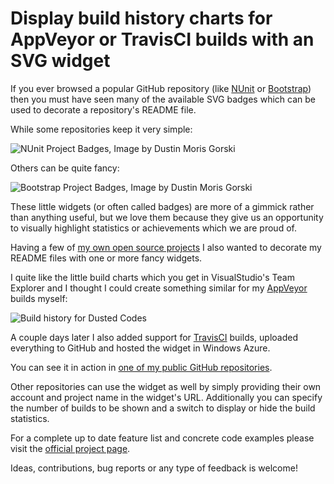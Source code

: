 ﻿<!--
    Tags: appveyor travisci github svg
    Type: HTML
-->

# Display build history charts for AppVeyor or TravisCI builds with an SVG widget

<p>If you ever browsed a popular GitHub repository (like <a href="https://github.com/nunit/nunit">NUnit</a> or <a href="https://github.com/twbs/bootstrap">Bootstrap</a>) then you must have seen many of the available SVG badges which can be used to decorate a repository's README file.
</p>
<p>While some repositories keep it very simple:</p>
<img src="https://cdn.dusted.codes/images/blog-posts/2015-08-30/20384154514_4e48fdc582_o.png" alt="NUnit Project Badges, Image by Dustin Moris Gorski">

<p>Others can be quite fancy:</p>
<img src="https://cdn.dusted.codes/images/blog-posts/2015-08-30/20996898652_6205e41d46_o.png" alt="Bootstrap Project Badges, Image by Dustin Moris Gorski">

<p>These little widgets (or often called badges) are more of a gimmick rather than anything useful, but we love them because they give us an opportunity to visually highlight statistics or achievements which we are proud of.</p>

<p>Having a few of <a href="https://github.com/dustinmoris">my own open source projects</a> I also wanted to decorate my README files with one or more fancy widgets.</p>
<p>I quite like the little build charts which you get in VisualStudio's Team Explorer and I thought I could create something similar for my <a href="http://www.appveyor.com/">AppVeyor</a> builds myself:</p>
<img src="https://ci-buildstats.azurewebsites.net/appveyor/chart/dustinmoris/dustedcodes" alt="Build history for Dusted Codes"/>

<p>A couple days later I also added support for <a href="https://travis-ci.org/">TravisCI</a> builds, uploaded everything to GitHub and hosted the widget in Windows Azure.</p>

<p>You can see it in action in <a href="https://github.com/dustinmoris/DustedCodes">one of my public GitHub repositories</a>.</p>

<p>Other repositories can use the widget as well by simply providing their own account and project name in the widget's URL. Additionally you can specify the number of builds to be shown and a switch to display or hide the build statistics.</p>

<p>For a complete up to date feature list and concrete code examples please visit the <a href="https://github.com/dustinmoris/CI-BuildStats">official project page</a>.
</p>

<p>Ideas, contributions, bug reports or any type of feedback is welcome!</p>